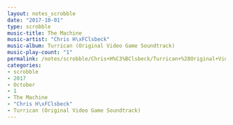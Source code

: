 ```yaml
---
layout: notes_scrobble
date: "2017-10-01"
type: scrobble
music-title: The Machine
music-artist: "Chris H\xFClsbeck"
music-album: Turrican (Original Video Game Soundtrack)
music-play-count: "1"
permalink: /notes/scrobble/Chris+H%C3%BClsbeck/Turrican+%28Original+Video+Game+Soundtrack%29/88d169b372bcb489450433427b38b6fb21a07c39.html
categories:
- scrobble
- 2017
- October
- 1
- The Machine
- "Chris H\xFClsbeck"
- Turrican (Original Video Game Soundtrack)
---
```

